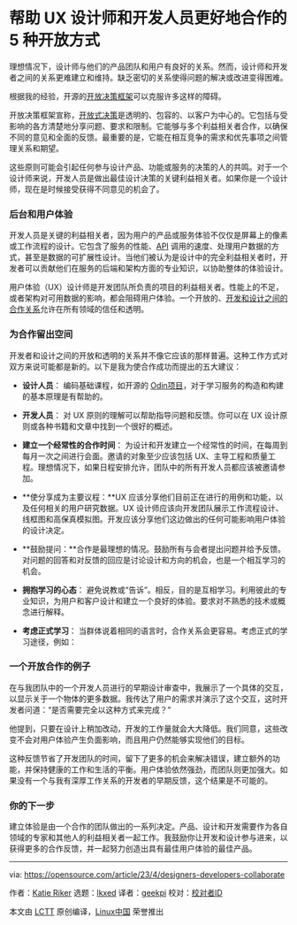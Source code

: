 [#]: subject: "5 open ways to help UX designers and developers collaborate better"
[#]: via: "https://opensource.com/article/23/4/designers-developers-collaborate"
[#]: author: "Katie Riker https://opensource.com/users/kriker"
[#]: collector: "lkxed"
[#]: translator: "geekpi"
[#]: reviewer: " "
[#]: publisher: " "
[#]: url: " "

帮助 UX 设计师和开发人员更好地合作的 5 种开放方式
======

理想情况下，设计师与他们的产品团队和用户有良好的关系。然而，设计师和开发者之间的关系更难建立和维持。缺乏密切的关系使得问题的解决或改进变得困难。

根据我的经验，开源的[开放决策框架][1]可以克服许多这样的障碍。

开放决策框架宣称，[开放式决策][2]是透明的、包容的、以客户为中心的。它包括与受影响的各方清楚地分享问题、要求和限制。它能够与多个利益相关者合作，以确保不同的意见和全面的反馈。最重要的是，它能在相互竞争的需求和优先事项之间管理关系和期望。

这些原则可能会引起任何参与设计产品、功能或服务的决策的人的共鸣。对于一个设计师来说，开发人员是做出最佳设计决策的关键利益相关者。如果你是一个设计师，现在是时候接受获得不同意见的机会了。

### 后台和用户体验

开发人员是关键的利益相关者，因为用户的产品或服务体验不仅仅是屏幕上的像素或工作流程的设计。它包含了服务的性能、[API][3] 调用的速度、处理用户数据的方式，甚至是数据的可扩展性设计。当他们被认为是设计中的完全利益相关者时，开发者可以贡献他们在服务的后端和架构方面的专业知识，以协助整体的体验设计。

用户体验（UX）设计师是开发团队所负责的项目的利益相关者。性能上的不足，或者架构对可用数据的影响，都会阻碍用户体验。一个开放的、[开发和设计之间的合作关系][4]允许在所有领域的信任和透明。

### 为合作留出空间

开发者和设计之间的开放和透明的关系并不像它应该的那样普遍。这种工作方式对双方来说可能都是新的。以下是我为使合作成功而提出的五大建议：

- **设计人员**： 编码基础课程，如开源的 [Odin项目][5]，对于学习服务的构造和构建的基本原理是有帮助的。
- **开发人员**： 对 UX 原则的理解可以帮助指导问题和反馈。你可以在 UX 设计原则或各种书籍和文章中找到一个很好的概述。

- **建立一个经常性的合作时间**： 为设计和开发建立一个经常性的时间，在每周到每月一次之间进行会面。邀请的对象至少应该包括 UX、主导工程和质量工程。理想情况下，如果日程安排允许，团队中的所有开发人员都应该被邀请参加。
- **使分享成为主要议程：**UX 应该分享他们目前正在进行的用例和功能，以及任何相关的用户研究数据。UX 设计师应该向开发团队展示工作流程设计、线框图和高保真模拟图。开发应该分享他们这边做出的任何可能影响用户体验的设计决定。
- **鼓励提问：**合作是最理想的情况。鼓励所有与会者提出问题并给予反馈。对问题的回答和对反馈的回应是讨论设计和方向的机会，也是一个相互学习的机会。
- **拥抱学习的心态**： 避免说教或“告诉”。相反，目的是互相学习。利用彼此的专业知识，为用户和客户设计和建立一个良好的体验。要求对不熟悉的技术或概念进行解释。
- **考虑正式学习**： 当群体说着相同的语言时，合作关系会更容易。考虑正式的学习途径，例如：

### 一个开放合作的例子

在与我团队中的一个开发人员进行的早期设计审查中，我展示了一个具体的交互，以显示关于一个物体的更多数据。我传达了用户的需求并演示了这个交互，这时开发者问道：“是否需要完全以这种方式来完成？”

他提到，只要在设计上稍加改动，开发的工作量就会大大降低。我们同意，这些改变不会对用户体验产生负面影响，而且用户仍然能够实现他们的目标。

这种反馈节省了开发团队的时间，留下了更多的机会来解决错误，建立额外的功能，并保持健康的工作和生活的平衡。用户体验依然强劲，而团队则更加强大。如果没有一个与我有深厚工作关系的开发者的早期反馈，这个结果是不可能的。

### 你的下一步

建立体验是由一个合作的团队做出的一系列决定。产品、设计和开发需要作为各自领域的专家和其他人的利益相关者一起工作。我鼓励你让开发和设计参与进来，以获得更多的合作反馈，并一起努力创造出具有最佳用户体验的最佳产品。

--------------------------------------------------------------------------------

via: https://opensource.com/article/23/4/designers-developers-collaborate

作者：[Katie Riker][a]
选题：[lkxed][b]
译者：[geekpi](https://github.com/geekpi)
校对：[校对者ID](https://github.com/校对者ID)

本文由 [LCTT](https://github.com/LCTT/TranslateProject) 原创编译，[Linux中国](https://linux.cn/) 荣誉推出

[a]: https://opensource.com/users/kriker
[b]: https://github.com/lkxed/
[1]: https://opensource.com/open-organization/resources/open-decision-framework
[2]: https://opensource.com/open-organization/20/6/open-management-practices
[3]: https://www.redhat.com/en/topics/api/what-are-application-programming-interfaces?intcmp=7013a000002qLH8AAM
[4]: https://www.redhat.com/architect/keycloak-ui-architecture?intcmp=7013a000002qLH8AAM
[5]: https://www.theodinproject.com/
